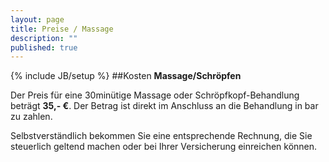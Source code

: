 ```yaml
---
layout: page
title: Preise / Massage
description: ""
published: true
---
```


{% include JB/setup %}
##Kosten **Massage/Schröpfen**

Der Preis für eine 30minütige Massage oder Schröpfkopf-Behandlung beträgt **35,- €**. Der Betrag ist direkt im Anschluss an die Behandlung in bar zu zahlen. 

Selbstverständlich bekommen Sie eine entsprechende Rechnung, die Sie steuerlich geltend machen oder bei Ihrer Versicherung einreichen können.